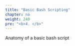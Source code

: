 ```yaml
---
title: "Basic Bash Scripting"
chapter: no
weight: 240
pre: "<b>4. </b>"
---
```


Anatomy of a basic bash script
